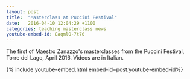 ```yaml
---
layout: post
title:  "Masterclass at Puccini Festival"
date:   2016-04-10 12:04:29 +1100
categories: teaching masterclass news
youtube-embed-id: CaqmlO-7t70
---
```

The first of Maestro Zanazzo's masterclasses from the Puccini Festival, Torre del Lago, April 2016.  Videos are in Italian.

{% include youtube-embed.html embed-id=post.youtube-embed-id%}